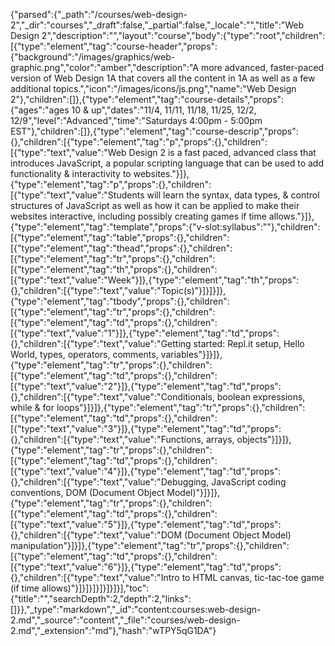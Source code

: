 {"parsed":{"_path":"/courses/web-design-2","_dir":"courses","_draft":false,"_partial":false,"_locale":"","title":"Web Design 2","description":"","layout":"course","body":{"type":"root","children":[{"type":"element","tag":"course-header","props":{"background":"/images/graphics/web-graphic.png","color":"amber","description":"A more advanced, faster-paced version of Web Design 1A that covers all the content in 1A as well as a few additional topics.","icon":"/images/icons/js.png","name":"Web Design 2"},"children":[]},{"type":"element","tag":"course-details","props":{"ages":"ages 10 & up","dates":"11/4, 11/11, 11/18, 11/25, 12/2, 12/9","level":"Advanced","time":"Saturdays 4:00pm - 5:00pm EST"},"children":[]},{"type":"element","tag":"course-descrip","props":{},"children":[{"type":"element","tag":"p","props":{},"children":[{"type":"text","value":"Web Design 2 is a fast paced, advanced class that introduces JavaScript, a popular scripting language that can be used to add functionality & interactivity to websites."}]},{"type":"element","tag":"p","props":{},"children":[{"type":"text","value":"Students will learn the syntax, data types, & control structures of JavaScript as well as how it can be applied to make their websites interactive, including possibly creating games if time allows."}]},{"type":"element","tag":"template","props":{"v-slot:syllabus":""},"children":[{"type":"element","tag":"table","props":{},"children":[{"type":"element","tag":"thead","props":{},"children":[{"type":"element","tag":"tr","props":{},"children":[{"type":"element","tag":"th","props":{},"children":[{"type":"text","value":"Week"}]},{"type":"element","tag":"th","props":{},"children":[{"type":"text","value":"Topic(s)"}]}]}]},{"type":"element","tag":"tbody","props":{},"children":[{"type":"element","tag":"tr","props":{},"children":[{"type":"element","tag":"td","props":{},"children":[{"type":"text","value":"1"}]},{"type":"element","tag":"td","props":{},"children":[{"type":"text","value":"Getting started: Repl.it setup, Hello World, types, operators, comments, variables"}]}]},{"type":"element","tag":"tr","props":{},"children":[{"type":"element","tag":"td","props":{},"children":[{"type":"text","value":"2"}]},{"type":"element","tag":"td","props":{},"children":[{"type":"text","value":"Conditionals, boolean expressions, while & for loops"}]}]},{"type":"element","tag":"tr","props":{},"children":[{"type":"element","tag":"td","props":{},"children":[{"type":"text","value":"3"}]},{"type":"element","tag":"td","props":{},"children":[{"type":"text","value":"Functions, arrays, objects"}]}]},{"type":"element","tag":"tr","props":{},"children":[{"type":"element","tag":"td","props":{},"children":[{"type":"text","value":"4"}]},{"type":"element","tag":"td","props":{},"children":[{"type":"text","value":"Debugging, JavaScript coding conventions, DOM (Document Object Model)"}]}]},{"type":"element","tag":"tr","props":{},"children":[{"type":"element","tag":"td","props":{},"children":[{"type":"text","value":"5"}]},{"type":"element","tag":"td","props":{},"children":[{"type":"text","value":"DOM (Document Object Model) manipulation"}]}]},{"type":"element","tag":"tr","props":{},"children":[{"type":"element","tag":"td","props":{},"children":[{"type":"text","value":"6"}]},{"type":"element","tag":"td","props":{},"children":[{"type":"text","value":"Intro to HTML canvas, tic-tac-toe game (if time allows)"}]}]}]}]}]}]}],"toc":{"title":"","searchDepth":2,"depth":2,"links":[]}},"_type":"markdown","_id":"content:courses:web-design-2.md","_source":"content","_file":"courses/web-design-2.md","_extension":"md"},"hash":"wTPY5qG1DA"}